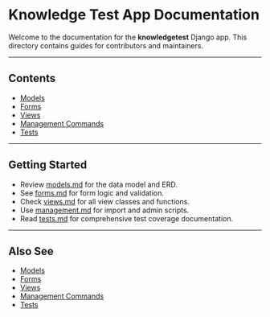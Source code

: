 # Knowledge Test App Documentation

Welcome to the documentation for the **knowledgetest** Django app. This directory contains guides for contributors and maintainers.

---

## Contents

- [Models](models.md)
- [Forms](forms.md)
- [Views](views.md)
- [Management Commands](management.md)
- [Tests](tests.md)

---

## Getting Started

- Review [models.md](models.md) for the data model and ERD.
- See [forms.md](forms.md) for form logic and validation.
- Check [views.md](views.md) for all view classes and functions.
- Use [management.md](management.md) for import and admin scripts.
- Read [tests.md](tests.md) for comprehensive test coverage documentation.

---

## Also See
- [Models](models.md)
- [Forms](forms.md)
- [Views](views.md)
- [Management Commands](management.md)
- [Tests](tests.md)
